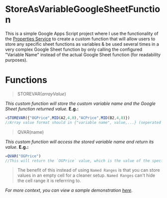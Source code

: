 # StoreAsVariableGoogleSheetFunction
This is a simple Google Apps Script project where I use the functionality of the [Properties Service](https://developers.google.com/apps-script/guides/properties) to create a custom function that will allow users to store any specific sheet functions as variables &amp; be used several times in a very complex Google Sheet function by only calling the configured "Variable Name" instead of the actual Google Sheet function (for readability purposes).

# Functions #
> STOREVAR(_arrayValue_)

_This custom function will store the custom variable name and the Google Sheet function returned value._
**E.g.:** 
```javascript
=STOREVAR({"OGPrice",MID(A2,4,8),"ACPrice",MID(B2,4,8)})
//Array value format should in {"variable name", value,...} (seperated in comma inside of a parentheses {}).  
```

> QVAR(name)

_This custom function will access the stored variable name and return its value._ **E.g.:**
```javascript
=QVAR("OGPrice")
//This will return the `OGPrice` value, which is the value of the specfic Google Sheet function `=MID(A2,4,8)` that was associated with it.
```

>The benefit of this instead of using `Named Ranges` is that you can store values in an empty cell for a cleaner setup. `Named Ranges` can't hide the cell range it is referrring to.

_For more context, you can view a sample demonstration [here](https://imgur.com/a/3Sivk0K)._

